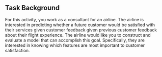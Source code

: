 ## Task Background

For this activity, you work as a consultant for an airline. The airline is interested in predicting whether a future customer would be satisfied with their services given customer feedback given previous customer feedback about their flight experience. The airline would like you to construct and evaluate a model that can accomplish this goal. Specifically, they are interested in knowing which features are most important to customer satisfaction.
